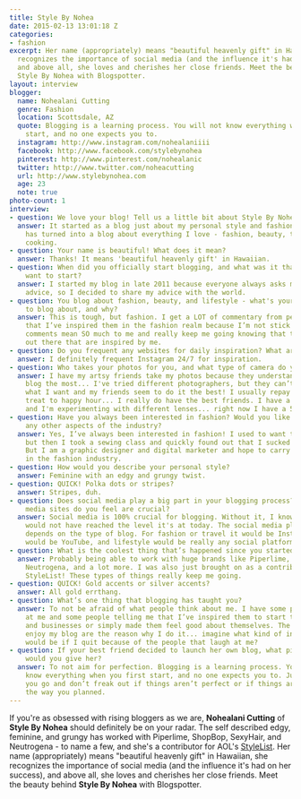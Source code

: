 ```yaml
---
title: Style By Nohea
date: 2015-02-13 13:01:18 Z
categories:
- fashion
excerpt: Her name (appropriately) means "beautiful heavenly gift" in Hawaiian, she
  recognizes the importance of social media (and the influence it's had on her success),
  and above all, she loves and cherishes her close friends. Meet the beauty behind
  Style By Nohea with Blogspotter.
layout: interview
blogger:
  name: Nohealani Cutting
  genre: Fashion
  location: Scottsdale, AZ
  quote: Blogging is a learning process. You will not know everything when you first
    start, and no one expects you to.
  instagram: http://www.instagram.com/nohealaniiii
  facebook: http://www.facebook.com/stylebynohea
  pinterest: http://www.pinterest.com/nohealanic
  twitter: http://www.twitter.com/noheacutting
  url: http://www.stylebynohea.com
  age: 23
  note: true
photo-count: 1
interview:
- question: We love your blog! Tell us a little bit about Style By Nohea.
  answer: It started as a blog just about my personal style and fashion advice, but
    has turned into a blog about everything I love - fashion, beauty, travel, home,
    cooking.
- question: Your name is beautiful! What does it mean?
  answer: Thanks! It means 'beautiful heavenly gift' in Hawaiian.
- question: When did you officially start blogging, and what was it that made you
    want to start?
  answer: I started my blog in late 2011 because everyone always asks me for fashion
    advice, so I decided to share my advice with the world.
- question: You blog about fashion, beauty, and lifestyle - what's your favorite thing
    to blog about, and why?
  answer: This is tough, but fashion. I get a LOT of commentary from people saying
    that I’ve inspired them in the fashion realm because I’m not stick thin. These
    comments mean SO much to me and really keep me going knowing that there are people
    out there that are inspired by me.
- question: Do you frequent any websites for daily inspiration? What are they?
  answer: I definitely frequent Instagram 24/7 for inspiration.
- question: Who takes your photos for you, and what type of camera do you use?
  answer: I have my artsy friends take my photos because they understand me and my
    blog the most... I've tried different photographers, but they can’t seem to capture
    what I want and my friends seem to do it the best! I usually repay them with a
    treat to happy hour... I really do have the best friends. I have a Canon Rebel
    and I'm experimenting with different lenses... right now I have a 50mm.
- question: Have you always been interested in fashion? Would you like to explore
    any other aspects of the industry?
  answer: Yes, I’ve always been interested in fashion! I used to want to be a designer
    but then I took a sewing class and quickly found out that I sucked at sewing.
    But I am a graphic designer and digital marketer and hope to carry out my talents
    in the fashion industry.
- question: How would you describe your personal style?
  answer: Feminine with an edgy and grungy twist.
- question: QUICK! Polka dots or stripes?
  answer: Stripes, duh.
- question: Does social media play a big part in your blogging process? Which social
    media sites do you feel are crucial?
  answer: Social media is 100% crucial for blogging. Without it, I know that my blog
    would not have reached the level it's at today. The social media platform definitely
    depends on the type of blog. For fashion or travel it would be Instagram, beauty
    would be YouTube, and lifestyle would be really any social platform.
- question: What is the coolest thing that’s happened since you started?
  answer: Probably being able to work with huge brands like Piperlime, ShopBop, SexyHair,
    Neutrogena, and a lot more. I was also just brought on as a contributor to AOL's
    StyleList! These types of things really keep me going.
- question: QUICK! Gold accents or silver accents?
  answer: All gold errthang.
- question: What’s one thing that blogging has taught you?
  answer: To not be afraid of what people think about me. I have some people laughing
    at me and some people telling me that I’ve inspired them to start their own blogs
    and businesses or simply made them feel good about themselves. The people that
    enjoy my blog are the reason why I do it... imagine what kind of inspiration I
    would be if I quit because of the people that laugh at me?
- question: If your best friend decided to launch her own blog, what piece of advice
    would you give her?
  answer: To not aim for perfection. Blogging is a learning process. You will not
    know everything when you first start, and no one expects you to. Just learn as
    you go and don’t freak out if things aren’t perfect or if things aren’t going
    the way you planned.
---
```


If you're as obsessed with rising bloggers as we are, **Nohealani Cutting** of **Style By Nohea** should definitely be on your radar. The self described edgy, feminine, and grungy has worked with Piperlime, ShopBop, SexyHair, and Neutrogena - to name a few, and she's a contributor for AOL's [StyleList](http://stylelist.com). Her name (appropriately) means "beautiful heavenly gift" in Hawaiian, she recognizes the importance of social media (and the influence it's had on her success), and above all, she loves and cherishes her close friends. Meet the beauty behind **Style By Nohea** with Blogspotter.